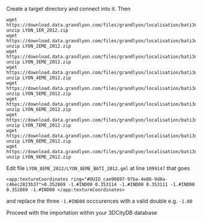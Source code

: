 Create a target directory and connect into it. Then
````
wget https://download.data.grandlyon.com/files/grandlyon/localisation/bati3d/LYON_1ER_2012.zip
unzip LYON_1ER_2012.zip
wget https://download.data.grandlyon.com/files/grandlyon/localisation/bati3d/LYON_2EME_2012.zip
unzip LYON_2EME_2012.zip
wget https://download.data.grandlyon.com/files/grandlyon/localisation/bati3d/LYON_3EME_2012.zip
unzip LYON_3EME_2012.zip
wget https://download.data.grandlyon.com/files/grandlyon/localisation/bati3d/LYON_4EME_2012.zip
unzip LYON_4EME_2012.zip
wget https://download.data.grandlyon.com/files/grandlyon/localisation/bati3d/LYON_5EME_2012.zip
unzip LYON_5EME_2012.zip
wget https://download.data.grandlyon.com/files/grandlyon/localisation/bati3d/LYON_6EME_2012.zip
unzip LYON_6EME_2012.zip
wget https://download.data.grandlyon.com/files/grandlyon/localisation/bati3d/LYON_7EME_2012.zip
unzip LYON_7EME_2012.zip
wget https://download.data.grandlyon.com/files/grandlyon/localisation/bati3d/LYON_8EME_2012.zip
unzip LYON_8EME_2012.zip
wget https://download.data.grandlyon.com/files/grandlyon/localisation/bati3d/LYON_9EME_2012.zip
unzip LYON_9EME_2012.zip
````
Edit file `LYON_8EME_2012/LYON_8EME_BATI_2012.gml` at line `1099147` that goes
```
<app:textureCoordinates ring="#UUID_cae90897-97ba-4e86-9d8a-c46ec2823b37">0.352869 -1.#IND00 0.353114 -1.#IND00 0.353111 -1.#IND00 0.352869 -1.#IND00 </app:textureCoordinates>
```
and replace the three `-1.#IND00` occcurences with a valid double e.g. `-1.00`

Proceed with the importation within your 3DCityDB database
